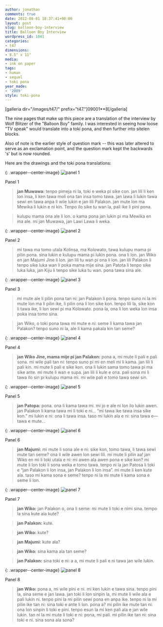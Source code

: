 ```yaml
---
author: jonathan
comments: true
date: 2012-08-01 18:37:41+00:00
layout: post
slug: balloon-boy-interview
title: Balloon Boy Interview
wordpress_id: 1041
categories:
- t47
dimensions:
- 8.5" x 11"
media:
- ink on paper
tags:
- human
- sequel
- toki pona
year_made:
- '2009'
style: toki-pona
---
```



  [galleria dir="/images/t47/" prefix="t47."]09001**8[/galleria]


The nine pages that make up this piece are a translation of the interview by Wolf Blitzer of the "Balloon Boy" family.  I was interested in seeing how loose "TV speak" would translate into a toki pona, and then further into sitelen blocks.

Also of note is the earlier style of question mark -- this was later altered to serve as an exclamation point, and the question mark kept the backwards 's' but is now rounded.

Here are the drawings and the toki pona translations:

{: .wrapper--center-image}
![panel 1](/images/t47/t47.09001_1_l.jpg)

Panel 1
  
> **jan Muwawa:** tenpo pimeja ni la, toki e weka pi sike con. jan lili li ken lon insa, li ken tawa  moli ona tan insa tomo tawa. jan lawa li lukin tawa sewi en tawa anpa li wile lukin e jan lili Palakon.  jan mute lon ma Mewika li lukin e ni kin.  Tenpo ilo sike tu wan la, pali ike li pini pona.

> kulupu mama ona ale li lon. o kama pona jan lukin pi ma Mewika en ma ale. mi jan Muwawa, jan Lawi Lawa li weka.

{: .wrapper--center-image}
![panel 2](/images/t47/t47.09001_2_l.jpg)

Panel 2

> mi tawa ma tomo utala Kolinsa, ma Kolowato, tawa kulupu mama pi pilin pona. sina lukin e kulupu mama pi lukin pona. ona li lon.  jan Wiko en jan Majumi Jine li lon. jan lili tu wan pi ona li lon. jan lili Palakon li tenpo sike luka wan li poka mama mije sina.  jan Patota li tenpo sike luka luka, jan Kiju li tenpo sike luka tu wan. pona tawa sina ale.

{: .wrapper--center-image}
![panel 3](/images/t47/t47.09001_3_l.jpg)

Panel 3
  
> mi mute ale li pilin pona tan ni: jan Palakon li pona.  tenpo suno ni la mi mute lon ma li pilin ike, li pilin ona li lon sike kon.  tenpo lili la, sike kon li tawa ike, li lon sewi pi ma Kolowato. pona la, ona li lon weka lon insa poka insa tomo sina.

> jan Wiko, o toki pona tawa mi mute e ni: seme li kama tawa jan Palakon? tenpo suno ni la, ale li kama pakala kin tan seme?

{: .wrapper--center-image}
![panel 4](/images/t47/t47.09001_4_l.jpg)

Panel 4

> **jan Wiko Jine, mama mije pi jan Palakon:** pona a, mi mute li pali e pali sona. mi wile pali tan ni: tenpo suno pi mi en meli mi li kama.  jan lili li pali kin.  mi mute li pali e sike kon.  ona li lukin sama tomo tawa pi ma sike ante. mi mute li wan e supa.  jan lili li kule e ona.  pali sona mi li tawa ilo sin pi kulupu mama mi. mi wile pali e tomo tawa sewi sin.

{: .wrapper--center-image}
![panel 5](/images/t47/t47.09001_5_l.jpg)

Panel 5

> **jan Patopa:** pona. ona li kama tawa mi. mi jo e ale ni lon ilo lukin awen.  jan Palakon li kama tawa mi li toki e ni... “mi tawa ike tawa insa sike kon.”
  mi lukin e ni: ona li tawa insa.  taso mi lukin ala e ni: sina tawa e—tawa e mute…

{: .wrapper--center-image}
![panel 6](/images/t47/t47.09001_6_l.jpg)

Panel 6

> **jan Majumi:** mi mute li sona ale e ni: sike kon, tomo tawa, li tawa sewi mute tan seme?  ona li wile awen lon sewi lili.  mi mute li pilin aa! jan Wiko en mi li toki utala e ni: mi awen ala awen pona e sike kon?  mi mute li lon toki li sona weka e tomo tawa. tenpo ni la jan Patosa li toki e “jan Palakon li lon insa, jan Palakon li lon insa”.  mi mute li ken kute ala. taso mi kama sona e seme?  tenpo ni la mi mute li kama sona e seme li lon.

{: .wrapper--center-image}
![panel 7](/images/t47/t47.09001_7_l.jpg)

Panel 7

> **jan Wiko:** jan Palakon o, ona li seme: mi mute li toki e nimi sina.  tempo la sina kute ala kute?

> **jan Palakon:** kute.


> **jan Wiko:** kute?

> **jan Majumi:** kute ala?

> **jan Wiko:** sina kama ala tan seme?

> **jan Palakon:** sina toki e ni: a a, mi mute li pali e ni tawa jan wile lukin.

{: .wrapper--center-image}
![panel 8](/images/t47/t47.09001_8_l.jpg)

Panel 8

> **jan Wiko:** pona a, mi wile pini e ni.  mi ken lukin e tawa sina.  tenpo pini la, sina seme e jan lawa.  jan toki li lon sinpin la, mi mute li wile ala e pali lukin ni.   tenpo pini la mi pilin sewi pona en anpa ike. tenpo ni la mi pilin ike tan ni: sina toki e ante li lon.  pona a?  mi pilin ike mute tan ni: ona lon sinpin li toki e pini.  tenpo esun la mi ken pali ala e jan wile lukin.  tan ni la mi mute li toki e ni: pona, mi pali.  mi pilin ike tan ni: sina toki e ni.  sina sona ala sona?

